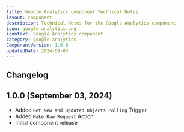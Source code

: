 ```yaml
---
title: Google Analytics component Technical Notes
layout: component
description: Technical Notes for the Google Analytics component.
icon: google-analytics.png
icontext: Google Analytics component
category: google-analytics
ComponentVersion: 1.0.0
updatedDate: 2024-09-03
---
```


## Changelog

## 1.0.0 (September 03, 2024)

* Added `Get New and Updated Objects Polling` Trigger
* Added `Make Raw Request` Action
* Initial component release